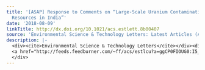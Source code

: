 ```yaml
---
title: '[ASAP] Response to Comments on “Large-Scale Uranium Contamination of Groundwater
  Resources in India”'
date: '2018-08-09'
linkTitle: http://dx.doi.org/10.1021/acs.estlett.8b00407
source: 'Environmental Science & Technology Letters: Latest Articles (ACS Publications)'
description: |-
  <div><cite>Environmental Science & Technology Letters</cite></div><div>DOI: 10.1021/acs.estlett.8b00407</div><div class="feedflare">
  <a href="http://feeds.feedburner.com/~ff/acs/estlcu?a=ggCP0FIOUG0:I5_pU_YAolA:yIl2AUoC8zA"><img src="http://feeds.feedburner.com/~ff/acs/estlcu?d=yIl2AUoC8zA" border="0"></img></a>
  </div>
---
```

